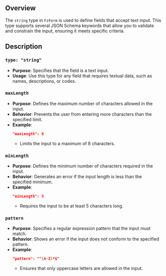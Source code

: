 
## Overview

The `string` type in `FzForm` is used to define fields that accept text input. This type supports several JSON Schema keywords that allow you to validate and constrain the input, ensuring it meets specific criteria.

## Description

### `type: "string"`

- **Purpose**: Specifies that the field is a text input.
- **Usage**: Use this type for any field that requires textual data, such as names, descriptions, or codes.

### `maxLength`

- **Purpose**: Defines the maximum number of characters allowed in the input.
- **Behavior**: Prevents the user from entering more characters than the specified limit.
- **Example**:
  ```json
  "maxLength": 8
  ```
  - Limits the input to a maximum of 8 characters.

### `minLength`

- **Purpose**: Defines the minimum number of characters required in the input.
- **Behavior**: Generates an error if the input length is less than the specified minimum.
- **Example**:
  ```json
  "minLength": 5
  ```
  - Requires the input to be at least 5 characters long.

### `pattern`

- **Purpose**: Specifies a regular expression pattern that the input must match.
- **Behavior**: Shows an error if the input does not conform to the specified pattern.
- **Example**:
  ```json
  "pattern": "^[A-Z]*$"
  ```
  - Ensures that only uppercase letters are allowed in the input.


